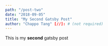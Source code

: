 ```yaml
---
path: "/post-two"
date: "2018-09-05"
title: "My Second Gatsby Post"
author: "Chappo Tang" [//]: # (not required)
---
```


This is my **second** gatsby post